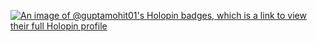 [![An image of @guptamohit01's Holopin badges, which is a link to view their full Holopin profile](https://holopin.me/guptamohit01)](https://holopin.io/@guptamohit01)
